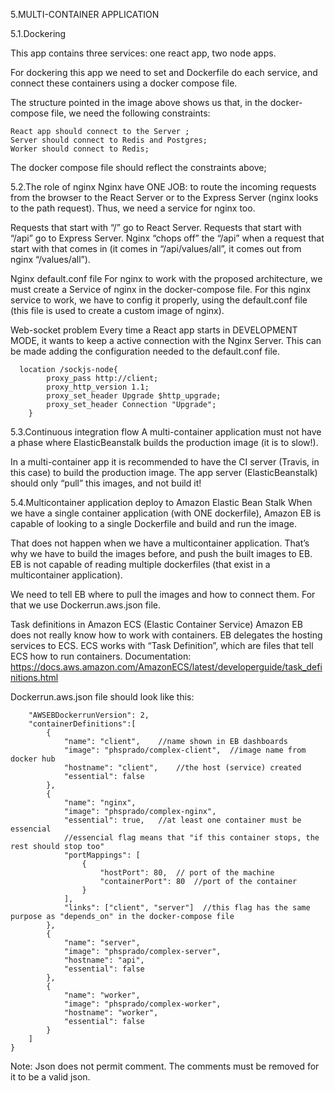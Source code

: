 5.MULTI-CONTAINER APPLICATION

5.1.Dockering

This app contains three services: one react app, two node apps.

For dockering this app we need to set and Dockerfile do each service, and connect these containers using a docker compose file.

The structure pointed in the image above shows us that, in the docker-compose file, we need the following constraints:
```
React app should connect to the Server ;
Server should connect to Redis and Postgres;
Worker should connect to Redis;
```

The docker compose file should reflect the constraints above;

5.2.The role of nginx 
Nginx have ONE JOB: to route the incoming requests from the browser to the React Server or to the Express Server (nginx looks to the path request). Thus, we need a service for nginx too.

Requests that start with “/” go to React Server. Requests that start with “/api” go to Express Server. Nginx “chops off” the “/api” when a request that start with that comes in (it comes in “/api/values/all”, it  comes out from nginx “/values/all”).

Nginx default.conf file
For nginx to work with the proposed architecture, we must create a Service of nginx in the docker-compose file. For this nginx service to work, we have to config it properly, using the default.conf file (this file is used to create a custom image of nginx).

Web-socket problem
Every time a React app starts in DEVELOPMENT MODE, it wants to keep a active connection with the Nginx Server.
This can be made adding the configuration needed to the default.conf file.

```
  location /sockjs-node{
        proxy_pass http://client;
        proxy_http_version 1.1;
        proxy_set_header Upgrade $http_upgrade;
        proxy_set_header Connection "Upgrade";
    }
```
 

5.3.Continuous integration flow
A multi-container application must not have a phase where ElasticBeanstalk builds the production image (it is to slow!).


In a multi-container app it is recommended to have the CI server (Travis, in this case) to build the production image. The app server (ElasticBeanstalk) should only “pull” this images, and not build it!

5.4.Multicontainer application deploy to Amazon Elastic Bean Stalk
When we have a single container application (with ONE dockerfile), Amazon EB is capable of looking to a single Dockerfile and build and run the image.

That does not happen when we have a multicontainer application. That’s why we have to build  the images before, and push the built images to EB. EB is not capable of reading multiple dockerfiles (that exist in a multicontainer application).

We need to tell EB where to pull the images and how to connect them. For that we use Dockerrun.aws.json file.

Task definitions in Amazon ECS (Elastic Container Service)
Amazon EB does not really know how to work with containers. EB delegates the hosting services to ECS.
ECS works with “Task Definition”, which are files that tell ECS how to run containers.
Documentation: https://docs.aws.amazon.com/AmazonECS/latest/developerguide/task_definitions.html


Dockerrun.aws.json file should look like this:
```json{
    "AWSEBDockerrunVersion": 2,
    "containerDefinitions":[  
        {
            "name": "client",    //name shown in EB dashboards
            "image": "phsprado/complex-client",  //image name from docker hub
            "hostname": "client",    //the host (service) created
            "essential": false
        },
        {
            "name": "nginx",
            "image": "phsprado/complex-nginx",
            "essential": true,   //at least one container must be essencial
            //essencial flag means that "if this container stops, the rest should stop too"
            "portMappings": [
                {
                    "hostPort": 80,  // port of the machine
                    "containerPort": 80  //port of the container
                }
            ],
            "links": ["client", "server"]  //this flag has the same purpose as "depends_on" in the docker-compose file
        },
        {
            "name": "server",
            "image": "phsprado/complex-server",
            "hostname": "api",
            "essential": false  
        },
        {
            "name": "worker",
            "image": "phsprado/complex-worker",
            "hostname": "worker",
            "essential": false
        }
    ]
}
```

Note: Json does not permit comment. The comments must be removed for it to be a valid json.



